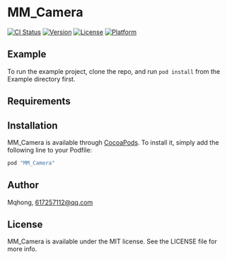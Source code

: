 # MM_Camera

[![CI Status](http://img.shields.io/travis/Mqhong/MM_Camera.svg?style=flat)](https://travis-ci.org/Mqhong/MM_Camera)
[![Version](https://img.shields.io/cocoapods/v/MM_Camera.svg?style=flat)](http://cocoapods.org/pods/MM_Camera)
[![License](https://img.shields.io/cocoapods/l/MM_Camera.svg?style=flat)](http://cocoapods.org/pods/MM_Camera)
[![Platform](https://img.shields.io/cocoapods/p/MM_Camera.svg?style=flat)](http://cocoapods.org/pods/MM_Camera)

## Example

To run the example project, clone the repo, and run `pod install` from the Example directory first.

## Requirements

## Installation

MM_Camera is available through [CocoaPods](http://cocoapods.org). To install
it, simply add the following line to your Podfile:

```ruby
pod "MM_Camera"
```

## Author

Mqhong, 617257112@qq.com

## License

MM_Camera is available under the MIT license. See the LICENSE file for more info.
